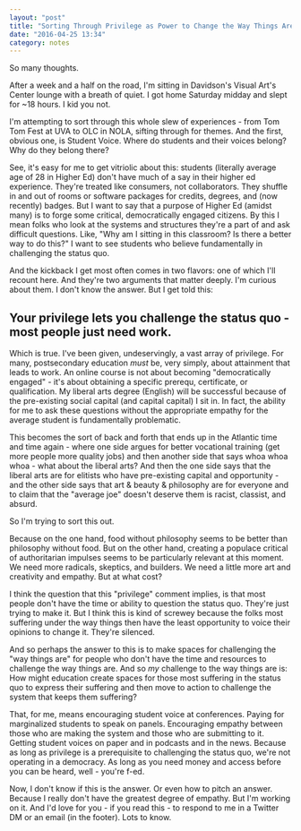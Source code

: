 ```yaml
---
layout: "post"
title: "Sorting Through Privilege as Power to Change the Way Things Are"
date: "2016-04-25 13:34"
category: notes
---
```


So many thoughts.

After a week and a half on the road, I'm sitting in Davidson's Visual Art's Center lounge with a breath of quiet. I got home Saturday midday and slept for ~18 hours. I kid you not.

I'm attempting to sort through this whole slew of experiences - from Tom Tom Fest at UVA to OLC in NOLA, sifting through for themes. And the first, obvious one, is Student Voice. Where do students and their voices belong? Why do they belong there?

See, it's easy for me to get vitriolic about this: students (literally average age of 28 in Higher Ed) don't have much of a say in their higher ed experience. They're treated like consumers, not collaborators. They shuffle in and out of rooms or software packages for credits, degrees, and (now recently) badges. But I want to say that a purpose of Higher Ed (amidst many) is to forge some critical, democratically engaged citizens. By this I mean folks who look at the systems and structures they're a part of and ask difficult questions. Like, "Why am I sitting in this classroom? Is there a better way to do this?" I want to see students who believe fundamentally in challenging the status quo.

And the kickback I get most often comes in two flavors: one of which I'll recount here. And they're two arguments that matter deeply. I'm curious about them. I don't know the answer. But I get told this:

## Your privilege lets you challenge the status quo - most people just need work.

Which is true. I've been given, undeservingly, a vast array of privilege. For many, postsecondary education _must_ be, very simply, about attainment that leads to work. An online course is not about becoming "democratically engaged" - it's about obtaining a specific prerequ, certificate, or qualification. My liberal arts degree (English) will be successful because of the pre-existing social capital (and capital capital) I sit in. In fact, the ability for me to ask these questions without the appropriate empathy for the average student is fundamentally problematic.

This becomes the sort of back and forth that ends up in the Atlantic time and time again - where one side argues for better vocational training (get more people more quality jobs) and then another side that says whoa whoa whoa - what about the liberal arts? And then the one side says that the liberal arts are for elitists who have pre-existing capital and opportunity - and the other side says that art & beauty & philosophy are for everyone and to claim that the "average joe" doesn't deserve them is racist, classist, and absurd.

So I'm trying to sort this out.

Because on the one hand, food without philosophy seems to be better than philosophy without food. But on the other hand, creating a populace critical of authoritarian impulses seems to be particularly relevant at this moment. We need more radicals, skeptics, and builders. We need a little more art and creativity and empathy. But at what cost?

I think the question that this "privilege" comment implies, is that most people don't have the time or ability to question the status quo. They're just trying to make it. But I think this is kind of screwey because the folks most suffering under the way things then have the least opportunity to voice their opinions to change it. They're silenced.

And so perhaps the answer to this is to make spaces for challenging the "way things are" for people who don't have the time and resources to challenge the way things are. And so _my_ challenge to the way things are is: How might education create spaces for those most suffering in the status quo to express their suffering and then move to action to challenge the system that keeps them suffering?

That, for me, means encouraging student voice at conferences. Paying for marginalized students to speak on panels. Encouraging empathy between those who are making the system and those who are submitting to it. Getting student voices on paper and in podcasts and in the news. Because as long as privilege is a prerequisite to challenging the status quo, we're not operating in a democracy. As long as you need money and access before you can be heard, well - you're f-ed.

Now, I don't know if this is the answer. Or even how to pitch an answer. Because I really don't have the greatest degree of empathy. But I'm working on it. And I'd love for you - if you read this - to respond to me in a Twitter DM or an email (in the footer). Lots to know.

